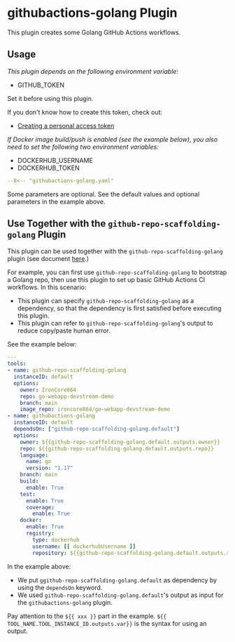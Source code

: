 # githubactions-golang Plugin

This plugin creates some Golang GitHub Actions workflows.

## Usage

_This plugin depends on the following environment variable:_

- GITHUB_TOKEN

Set it before using this plugin.

If you don't know how to create this token, check out:

- [Creating a personal access token](https://docs.github.com/en/authentication/keeping-your-account-and-data-secure/creating-a-personal-access-token)

_If Docker image build/push is enabled (see the example below), you also need to set the following two environment variables:_

- DOCKERHUB_USERNAME
- DOCKERHUB_TOKEN

```yaml
--8<-- "githubactions-golang.yaml"
```

Some parameters are optional. See the default values and optional parameters in the example above.

## Use Together with the `github-repo-scaffolding-golang` Plugin

This plugin can be used together with the `github-repo-scaffolding-golang` plugin (see document [here](./github-repo-scaffolding-golang.md).)

For example, you can first use `github-repo-scaffolding-golang` to bootstrap a Golang repo, then use this plugin to set up basic GitHub Actions CI workflows. In this scenario:

- This plugin can specify `github-repo-scaffolding-golang` as a dependency, so that the dependency is first satisfied before executing this plugin.
- This plugin can refer to `github-repo-scaffolding-golang`'s output to reduce copy/paste human error.

See the example below:

```yaml
---
tools:
- name: github-repo-scaffolding-golang
  instanceID: default
  options:
    owner: IronCore864
    repo: go-webapp-devstream-demo
    branch: main
    image_repo: ironcore864/go-webapp-devstream-demo
- name: githubactions-golang
  instanceID: default
  dependsOn: ["github-repo-scaffolding-golang.default"]
  options:
    owner: ${{github-repo-scaffolding-golang.default.outputs.owner}}
    repo: ${{github-repo-scaffolding-golang.default.outputs.repo}}
    language:
      name: go
      version: "1.17"
    branch: main
    build:
      enable: True
    test:
      enable: True
      coverage:
        enable: True
    docker:
      enable: True
      registry:
        type: dockerhub
        username: [[ dockerhubUsername ]]
        repository: ${{github-repo-scaffolding-golang.default.outputs.repo}}
```

In the example above:

- We put `ggithub-repo-scaffolding-golang.default` as dependency by using the `dependsOn` keyword.
- We used `github-repo-scaffolding-golang.default`'s output as input for the `githubactions-golang` plugin.

Pay attention to the `${{ xxx }}` part in the example. `${{ TOOL_NAME.TOOL_INSTANCE_ID.outputs.var}}` is the syntax for using an output.
